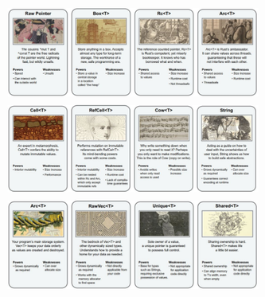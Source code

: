 

![Smart-Pointer-1](../../../rust/assets/images/smart-pointer-1.JPG)

![Smart-Pointer-2](../../../rust/assets/images/smart-pointer-2.JPG)

![Smart-Pointer-3](../../../rust/assets/images/smart-pointer-3.JPG)
